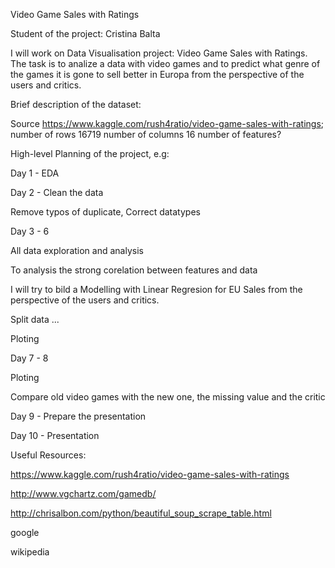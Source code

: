 Video Game Sales with Ratings

Student of the project: Cristina Balta

I will work on Data Visualisation project: Video Game Sales with Ratings.
The task is to analize a data with  video games and to predict what genre of the games it is gone to sell better in Europa from the perspective of the users and critics.

Brief description of the dataset:

Source https://www.kaggle.com/rush4ratio/video-game-sales-with-ratings;
number of rows 16719
number of columns 16
number of features?

High-level Planning of the project, e.g:

Day 1 - EDA

Day 2 - Clean the data

Remove typos of duplicate, Correct datatypes 

Day 3 - 6

All data exploration and analysis

To analysis the strong corelation between features and data

I will try to bild a Modelling with Linear Regresion for EU Sales from the perspective of the users and critics.

Split data ...

Ploting

Day 7 - 8 

Ploting

Compare old video games with the new one, the missing value and the critic

Day 9 - Prepare the presentation

Day 10 - Presentation

Useful Resources:

https://www.kaggle.com/rush4ratio/video-game-sales-with-ratings

http://www.vgchartz.com/gamedb/

http://chrisalbon.com/python/beautiful_soup_scrape_table.html

google

wikipedia

